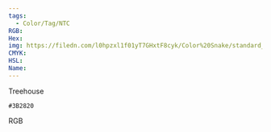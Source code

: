 ```yaml
---
tags:
  - Color/Tag/NTC
RGB:
Hex:
img: https://filedn.com/l0hpzxl1f01yT7GHxtF8cyk/Color%20Snake/standard_csv_to_svg//3B2820.svg
CMYK:
HSL:
Name:
---
```

Treehouse
```palette
#3B2820
```
RGB
